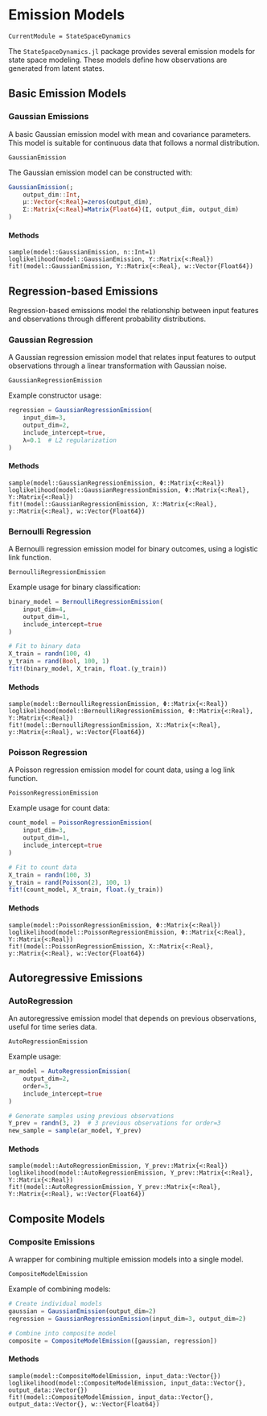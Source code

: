 # Emission Models

```@meta
CurrentModule = StateSpaceDynamics
```

The `StateSpaceDynamics.jl` package provides several emission models for state space modeling. These models define how observations are generated from latent states.

## Basic Emission Models

### Gaussian Emissions

A basic Gaussian emission model with mean and covariance parameters. This model is suitable for continuous data that follows a normal distribution.

```@docs
GaussianEmission
```

The Gaussian emission model can be constructed with:
```julia
GaussianEmission(; 
    output_dim::Int, 
    μ::Vector{<:Real}=zeros(output_dim),
    Σ::Matrix{<:Real}=Matrix{Float64}(I, output_dim, output_dim)
)
```

#### Methods
```@docs
sample(model::GaussianEmission, n::Int=1)
loglikelihood(model::GaussianEmission, Y::Matrix{<:Real})
fit!(model::GaussianEmission, Y::Matrix{<:Real}, w::Vector{Float64})
```

## Regression-based Emissions

Regression-based emissions model the relationship between input features and observations through different probability distributions.

### Gaussian Regression

A Gaussian regression emission model that relates input features to output observations through a linear transformation with Gaussian noise.

```@docs
GaussianRegressionEmission
```

Example constructor usage:
```julia
regression = GaussianRegressionEmission(
    input_dim=3,
    output_dim=2,
    include_intercept=true,
    λ=0.1  # L2 regularization
)
```

#### Methods
```@docs
sample(model::GaussianRegressionEmission, Φ::Matrix{<:Real})
loglikelihood(model::GaussianRegressionEmission, Φ::Matrix{<:Real}, Y::Matrix{<:Real})
fit!(model::GaussianRegressionEmission, X::Matrix{<:Real}, y::Matrix{<:Real}, w::Vector{Float64})
```

### Bernoulli Regression

A Bernoulli regression emission model for binary outcomes, using a logistic link function.

```@docs
BernoulliRegressionEmission
```

Example usage for binary classification:
```julia
binary_model = BernoulliRegressionEmission(
    input_dim=4,
    output_dim=1,
    include_intercept=true
)

# Fit to binary data
X_train = randn(100, 4)
y_train = rand(Bool, 100, 1)
fit!(binary_model, X_train, float.(y_train))
```

#### Methods
```@docs
sample(model::BernoulliRegressionEmission, Φ::Matrix{<:Real})
loglikelihood(model::BernoulliRegressionEmission, Φ::Matrix{<:Real}, Y::Matrix{<:Real})
fit!(model::BernoulliRegressionEmission, X::Matrix{<:Real}, y::Matrix{<:Real}, w::Vector{Float64})
```

### Poisson Regression

A Poisson regression emission model for count data, using a log link function.

```@docs
PoissonRegressionEmission
```

Example usage for count data:
```julia
count_model = PoissonRegressionEmission(
    input_dim=3,
    output_dim=1,
    include_intercept=true
)

# Fit to count data
X_train = randn(100, 3)
y_train = rand(Poisson(2), 100, 1)
fit!(count_model, X_train, float.(y_train))
```

#### Methods
```@docs
sample(model::PoissonRegressionEmission, Φ::Matrix{<:Real})
loglikelihood(model::PoissonRegressionEmission, Φ::Matrix{<:Real}, Y::Matrix{<:Real})
fit!(model::PoissonRegressionEmission, X::Matrix{<:Real}, y::Matrix{<:Real}, w::Vector{Float64})
```

## Autoregressive Emissions

### AutoRegression

An autoregressive emission model that depends on previous observations, useful for time series data.

```@docs
AutoRegressionEmission
```

Example usage:
```julia
ar_model = AutoRegressionEmission(
    output_dim=2,
    order=3,
    include_intercept=true
)

# Generate samples using previous observations
Y_prev = randn(3, 2)  # 3 previous observations for order=3
new_sample = sample(ar_model, Y_prev)
```

#### Methods
```@docs
sample(model::AutoRegressionEmission, Y_prev::Matrix{<:Real})
loglikelihood(model::AutoRegressionEmission, Y_prev::Matrix{<:Real}, Y::Matrix{<:Real})
fit!(model::AutoRegressionEmission, Y_prev::Matrix{<:Real}, Y::Matrix{<:Real}, w::Vector{Float64})
```

## Composite Models

### Composite Emissions

A wrapper for combining multiple emission models into a single model.

```@docs
CompositeModelEmission
```

Example of combining models:
```julia
# Create individual models
gaussian = GaussianEmission(output_dim=2)
regression = GaussianRegressionEmission(input_dim=3, output_dim=2)

# Combine into composite model
composite = CompositeModelEmission([gaussian, regression])
```

#### Methods
```@docs
sample(model::CompositeModelEmission, input_data::Vector{})
loglikelihood(model::CompositeModelEmission, input_data::Vector{}, output_data::Vector{})
fit!(model::CompositeModelEmission, input_data::Vector{}, output_data::Vector{}, w::Vector{Float64})
```